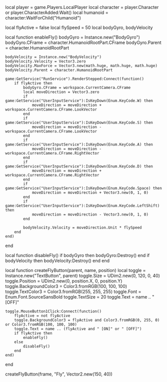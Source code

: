 local player = game.Players.LocalPlayer
local character = player.Character or player.CharacterAdded:Wait()
local humanoid = character:WaitForChild("Humanoid")

local flyActive = false
local flySpeed = 50
local bodyGyro, bodyVelocity

local function enableFly()
    bodyGyro = Instance.new("BodyGyro")
    bodyGyro.CFrame = character.HumanoidRootPart.CFrame
    bodyGyro.Parent = character.HumanoidRootPart

    bodyVelocity = Instance.new("BodyVelocity")
    bodyVelocity.Velocity = Vector3.zero
    bodyVelocity.MaxForce = Vector3.new(math.huge, math.huge, math.huge)
    bodyVelocity.Parent = character.HumanoidRootPart

    game:GetService("RunService").RenderStepped:Connect(function()
        if flyActive then
            bodyGyro.CFrame = workspace.CurrentCamera.CFrame
            local moveDirection = Vector3.zero
            if game:GetService("UserInputService"):IsKeyDown(Enum.KeyCode.W) then
                moveDirection = moveDirection + workspace.CurrentCamera.CFrame.LookVector
            end
            if game:GetService("UserInputService"):IsKeyDown(Enum.KeyCode.S) then
                moveDirection = moveDirection - workspace.CurrentCamera.CFrame.LookVector
            end
            if game:GetService("UserInputService"):IsKeyDown(Enum.KeyCode.A) then
                moveDirection = moveDirection - workspace.CurrentCamera.CFrame.RightVector
            end
            if game:GetService("UserInputService"):IsKeyDown(Enum.KeyCode.D) then
                moveDirection = moveDirection + workspace.CurrentCamera.CFrame.RightVector
            end
            if game:GetService("UserInputService"):IsKeyDown(Enum.KeyCode.Space) then
                moveDirection = moveDirection + Vector3.new(0, 1, 0)
            end
            if game:GetService("UserInputService"):IsKeyDown(Enum.KeyCode.LeftShift) then
                moveDirection = moveDirection - Vector3.new(0, 1, 0)
            end

            bodyVelocity.Velocity = moveDirection.Unit * flySpeed
        end
    end)
end

local function disableFly()
    if bodyGyro then bodyGyro:Destroy() end
    if bodyVelocity then bodyVelocity:Destroy() end
end

local function createFlyButton(parent, name, position)
    local toggle = Instance.new("TextButton", parent)
    toggle.Size = UDim2.new(0, 120, 0, 40)
    toggle.Position = UDim2.new(0, position.X, 0, position.Y)
    toggle.BackgroundColor3 = Color3.fromRGB(100, 100, 100)
    toggle.TextColor3 = Color3.fromRGB(255, 255, 255)
    toggle.Font = Enum.Font.SourceSansBold
    toggle.TextSize = 20
    toggle.Text = name .. " [OFF]"

    toggle.MouseButton1Click:Connect(function()
        flyActive = not flyActive
        toggle.BackgroundColor3 = flyActive and Color3.fromRGB(0, 255, 0) or Color3.fromRGB(100, 100, 100)
        toggle.Text = name .. (flyActive and " [ON]" or " [OFF]")
        if flyActive then
            enableFly()
        else
            disableFly()
        end
    end)
end

createFlyButton(frame, "Fly", Vector2.new(150, 40))